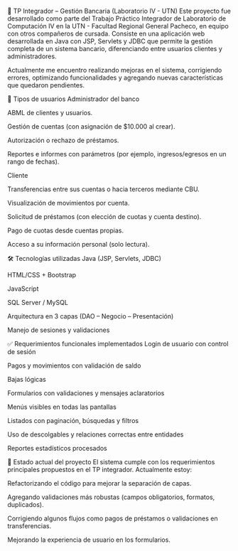 🏦 TP Integrador – Gestión Bancaria (Laboratorio IV - UTN)
Este proyecto fue desarrollado como parte del Trabajo Práctico Integrador de Laboratorio de Computación IV en la UTN - Facultad Regional General Pacheco, en equipo con otros compañeros de cursada. Consiste en una aplicación web desarrollada en Java con JSP, Servlets y JDBC que permite la gestión completa de un sistema bancario, diferenciando entre usuarios clientes y administradores.

Actualmente me encuentro realizando mejoras en el sistema, corrigiendo errores, optimizando funcionalidades y agregando nuevas características que quedaron pendientes.

👥 Tipos de usuarios
Administrador del banco

ABML de clientes y usuarios.

Gestión de cuentas (con asignación de $10.000 al crear).

Autorización o rechazo de préstamos.

Reportes e informes con parámetros (por ejemplo, ingresos/egresos en un rango de fechas).

Cliente

Transferencias entre sus cuentas o hacia terceros mediante CBU.

Visualización de movimientos por cuenta.

Solicitud de préstamos (con elección de cuotas y cuenta destino).

Pago de cuotas desde cuentas propias.

Acceso a su información personal (solo lectura).

🛠️ Tecnologías utilizadas
Java (JSP, Servlets, JDBC)

HTML/CSS + Bootstrap

JavaScript

SQL Server / MySQL

Arquitectura en 3 capas (DAO – Negocio – Presentación)

Manejo de sesiones y validaciones

✅ Requerimientos funcionales implementados
Login de usuario con control de sesión

Pagos y movimientos con validación de saldo

Bajas lógicas

Formularios con validaciones y mensajes aclaratorios

Menús visibles en todas las pantallas

Listados con paginación, búsquedas y filtros

Uso de descolgables y relaciones correctas entre entidades

Reportes estadísticos procesados

🔧 Estado actual del proyecto
El sistema cumple con los requerimientos principales propuestos en el TP integrador. Actualmente estoy:

Refactorizando el código para mejorar la separación de capas.

Agregando validaciones más robustas (campos obligatorios, formatos, duplicados).

Corrigiendo algunos flujos como pagos de préstamos o validaciones en transferencias.

Mejorando la experiencia de usuario en los formularios.
